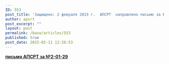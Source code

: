 ```yaml
---
ID: 553
post_title: 'Защищено: 2 февраля 2015 г.  АПСРТ  направлено письмо за №2-01-29  организациям &#8212; членам с актуализированными рекомендациями по вопросам согласования добычи нерудных строительных  материалов'
author: apsrt
post_excerpt: ""
layout: post
permalink: /base/articles/553
published: true
post_date: 2015-02-11 12:26:53
---
```

<strong><a href="http://www.apsrt.ru/wp-content/uploads/2015/02/письмо-АПСРТ-за-№2-01-29-.rtf">письмо АПСРТ за №2-01-29</a></strong>